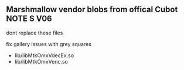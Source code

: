 Marshmallow vendor blobs from offical Cubot NOTE S V06
---------------
dont replace these files

fix gallery issues with grey squares
- lib/libMtkOmxVdecEx.so
- lib/libMtkOmxVenc.so
